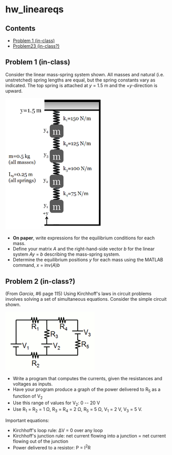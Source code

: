 # hw_lineareqs

## Contents

<div>
  
*   [Problem 1 (in-class)](#1)
*   [Problem23 (in-class?)](#3)

</div>

## Problem 1 (in-class)<a name="1"></a>

Consider the linear mass-spring system shown.  All masses and natural (i.e. unstretched) spring lengths are equal, but the spring constants vary as indicated. The top spring is attached at *y* = 1.5 m and the +*y*-direction is upward.

<img src="https://github.com/bethel-physics/hw_lineareqs/blob/master/Springs0.png" width=300 />

 * **On paper**, write expressions for the equilibrium conditions for each mass.
 * Define your matrix *A* and the right-hand-side vector *b* for the linear system *Ay* = *b* describing the mass-spring system.
 * Determine the equilibrium positions *y* for each mass using the MATLAB command, *x* = inv(*A*)*b*
 
## Problem 2 (in-class?)<a name="3"></a>

(From *Garcia*, #6 page 115) Using Kirchhoff's laws in circuit problems involves solving a set of simultaneous equations. Consider the simple circuit shown.

![Problem 3](Circuit.gif)

 * Write a program that computes the currents, given the resistances and voltages as inputs. 
 * Have your program produce a graph of the power delivered to R<sub>5</sub> as a function of V<sub>2</sub>
 * Use this range of values for V<sub>2</sub>: 0 -- 20 V
 * Use R<sub>1</sub> = R<sub>2</sub> = 1 Ω, R<sub>3</sub> = R<sub>4</sub> = 2 Ω, R<sub>5</sub> = 5 Ω, V<sub>1</sub> = 2 V, V<sub>3</sub> = 5 V.
 
Important equations:
 * Kirchhoff's loop rule: ΔV = 0 over any loop
 * Kirchhoff's junction rule: net current flowing into a junction = net current flowing out of the junction
 * Power delivered to a resistor: P = I<sup>2</sup>R
